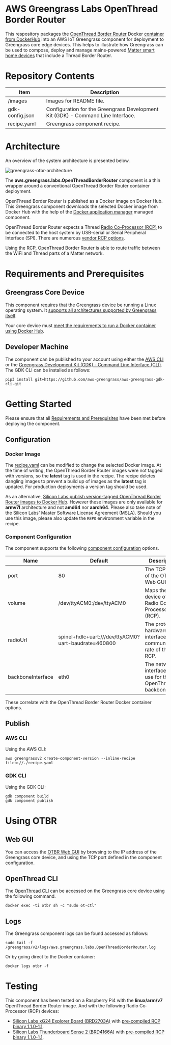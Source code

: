 # AWS Greengrass Labs OpenThread Border Router

This respository packages the [OpenThread Border Router](https://openthread.io/guides/border-router) Docker [container from DockerHub](https://hub.docker.com/r/openthread/otbr) into an AWS IoT Greengrass component for deployment to Greengrass core edge devices. This helps to illustrate how Greengrass can be used to compose, deploy and manage mains-powered [Matter smart home devices](https://csa-iot.org/all-solutions/matter/) that include a Thread Border Router.

# Repository Contents

| Item                          | Description                                                         |
| ----------------------------- | ------------------------------------------------------------------- |
| /images                       | Images for README file.                                             |
| gdk-config.json               | Configuration for the Greengrass Development Kit (GDK) - Command Line Interface.                      |
| recipe.yaml                   | Greengrass component recipe.                                        |

# Architecture

An overview of the system architecture is presented below.

![greengrass-otbr-architecture](images/greengrass-otbr-architecture.drawio.png)

The **aws.greengrass.labs.OpenThreadBorderRouter** component is a thin wrapper around a conventional OpenThread Border Router container deployment.

OpenThread Border Router is published as a Docker image on Docker Hub. This Greengrass component downloads the selected Docker image from Docker Hub with the help of the [Docker application manager](https://docs.aws.amazon.com/greengrass/v2/developerguide/docker-application-manager-component.html) managed component.

OpenThread Border Router expects a Thread [Radio Co-Processor (RCP)](https://openthread.io/platforms/co-processor#radio_co-processor_rcp) to be connected to the host system by USB-serial or Serial Peripheral Interface (SPI). There are numerous [vendor RCP options](https://openthread.io/vendors).

Using the RCP, OpenThread Border Router is able to route traffic between the WiFi and Thread parts of a Matter network.

# Requirements and Prerequisites

## Greengrass Core Device

This component requires that the Greengrass device be running a Linux operating system. It [supports all architectures supported by Greengrass itself](https://docs.aws.amazon.com/greengrass/v2/developerguide/setting-up.html#greengrass-v2-supported-platforms).

Your core device must [meet the requirements to run a Docker container using Docker Hub](https://docs.aws.amazon.com/greengrass/v2/developerguide/run-docker-container.html).

## Developer Machine

The component can be published to your account using either the [AWS CLI](https://docs.aws.amazon.com/systems-manager/latest/userguide/getting-started-cli.html) or the [Greengrass Development Kit (GDK) - Command Line Interface (CLI)](https://github.com/aws-greengrass/aws-greengrass-gdk-cli). The GDK CLI can be installed as follows:

```
pip3 install git+https://github.com/aws-greengrass/aws-greengrass-gdk-cli.git
```

# Getting Started

Please ensure that all [Requirements and Prerequisites](#requirements-and-prerequisites) have been met before deploying the component.

## Configuration

### Docker Image

The [recipe.yaml](recipe.yaml) can be modified to change the selected Docker image. At the time of writing, the OpenThread Border Router images were not tagged with versions, so the **latest** tag is used in the recipe. The recipe deletes dangling images to prevent a build up of images as the **latest** tag is updated. For production deployments a version tag should be used.

As an alternative, [Silicon Labs publish version-tagged OpenThread Border Router images to Docker Hub](https://hub.docker.com/r/siliconlabsinc/openthread-border-router). However these images are only available for **armv7l** architecture and not **amd64** nor **aarch64**. Please also take note of the Silicon Labs' Master Software License Agreement (MSLA). Should you use this image, please also update the `REPO` environment variable in the recipe.

### Component Configuration

The component supports the following [component configuration](https://docs.aws.amazon.com/greengrass/v2/developerguide/update-component-configurations.html) options.

| Name              | Default                                              | Description |
| ----------------- | ---------------------------------------------------- | ----------- |
| port              | 80                                                   | The TCP port of the OTBR Web GUI. |
| volume            | /dev/ttyACM0:/dev/ttyACM0                            | Maps the TTY device of the Radio Co-Processor (RCP). |
| radioUrl          | spinel+hdlc+uart:///dev/ttyACM0?uart-baudrate=460800 | The protocol, hardware interface and communication rate of the RCP. |
| backboneInterface | eth0                                                 | The network interface to use for the OpenThread backbone. |

These correlate with the OpenThread Border Router Docker container options.

## Publish

### AWS CLI

Using the AWS CLI:

```
aws greengrassv2 create-component-version --inline-recipe fileb://./recipe.yaml
```

### GDK CLI

Using the GDK CLI:

```
gdk component build
gdk component publish
```

# Using OTBR

## Web GUI

You can access the [OTBR Web GUI](https://openthread.io/guides/border-router/web-gui) by browsing to the IP address of the Greengrass core device, and using the TCP port defined in the component configuration.

## OpenThread CLI

The [OpenThread CLI](https://openthread.io/reference/cli) can be accessed on the Greengrass core device using the following command.

```
docker exec -ti otbr sh -c "sudo ot-ctl"
```

## Logs

The Greengrass component logs can be found accessed as follows:

```
sudo tail -f /greengrass/v2/logs/aws.greengrass.labs.OpenThreadBorderRouter.log
```

Or by going direct to the Docker container:

```
docker logs otbr -f 
```

# Testing

This component has been tested on a Raspberry Pi4 with the **linux/arm/v7** OpenThread Border Router image. And with the following Radio Co-Processor (RCP) devices:

- [Silicon Labs xG24 Explorer Board (BRD2703A)](https://www.silabs.com/development-tools/wireless/efr32xg24-explorer-kit?tab=overview) with [pre-compiled RCP binary 1.1.0-1.1](https://github.com/SiliconLabs/matter/releases/tag/v1.1.0-1.1).
- [Silicon Labs Thunderboard Sense 2 (BRD4166A)](https://www.silabs.com/documents/public/user-guides/ug309-sltb004a-user-guide.pdf) with [pre-compiled RCP binary 1.1.0-1.1](https://github.com/SiliconLabs/matter/releases/tag/v1.1.0-1.1).
